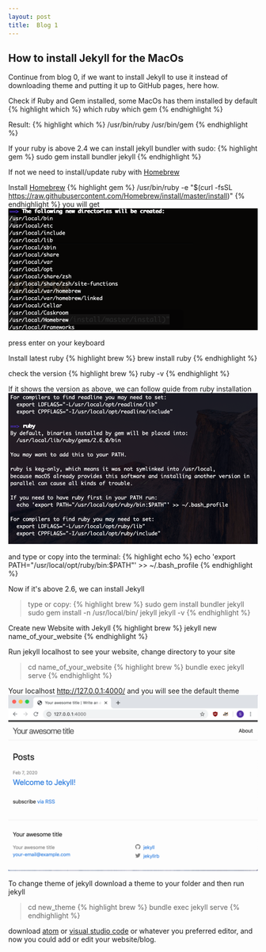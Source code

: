 ```yaml
---
layout: post
title:  Blog 1
---
```

## How to install Jekyll for the MacOs
Continue from blog 0, if we want to install Jekyll to use it instead of downloading theme and putting it up to GitHub pages, here how.


Check if Ruby and Gem installed, some MacOs has them installed by default
{% highlight which %}
which ruby
which gem
{% endhighlight %}

Result:
{% highlight which %}
/usr/bin/ruby
/usr/bin/gem
{% endhighlight %}

If your ruby is above 2.4 we can install jekyll bundler with sudo:
{% highlight gem %}
sudo gem install bundler jekyll
{% endhighlight %}

If not we need to install/update ruby with [Homebrew](https://brew.sh/)

Install [Homebrew](https://brew.sh/)
{% highlight gem %}
/usr/bin/ruby -e "$(curl -fsSL https://raw.githubusercontent.com/Homebrew/install/master/install)"
{% endhighlight %}
you will get
![image](/images/blog1/blog1-1.png)

press enter on your keyboard

Install latest ruby
{% highlight brew %}
brew install ruby
{% endhighlight %}

check the version
{% highlight brew %}
ruby -v
{% endhighlight %}

If it shows the version as above, we can follow guide from ruby installation
![image](/images/blog1/blog1-2.png)

and type or copy into the terminal:
{% highlight echo %}
echo 'export PATH="/usr/local/opt/ruby/bin:$PATH"' >> ~/.bash_profile
{% endhighlight %}

Now if it's above 2.6, we can install Jekyll
> type or copy:
{% highlight brew %}
sudo gem install bundler jekyll
sudo gem install -n /usr/local/bin/ jekyll
jekyll -v
{% endhighlight %}

Create new Website with Jekyll
{% highlight brew %}
jekyll new name_of_your_website
{% endhighlight %}

Run jekyll localhost to see your website, change directory to your site
>cd name_of_your_website
{% highlight brew %}
bundle exec jekyll serve
{% endhighlight %}

Your localhost http://127.0.0.1:4000/ and you will see the default theme
![image](/images/blog1/blog1-3.png)

To change theme of jekyll download a theme to your folder and then run jekyll  
>cd new_theme
{% highlight brew %}
bundle exec jekyll serve
{% endhighlight %}

download [atom](https://atom.io/) or [visual studio code](https://code.visualstudio.com/) or whatever you preferred editor, and now you could add or edit your website/blog.
